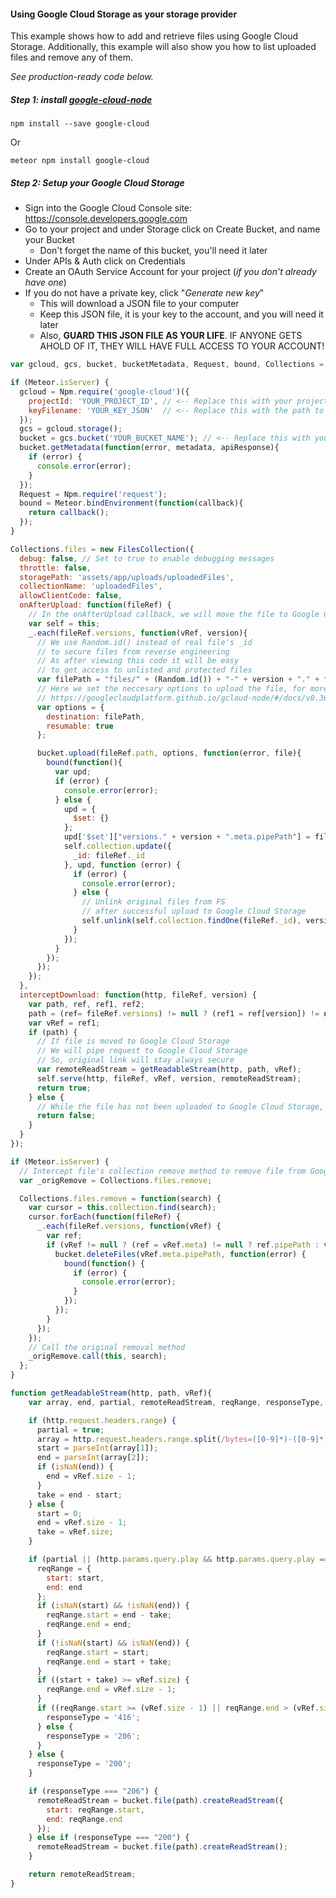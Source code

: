 #### Using Google Cloud Storage as your storage provider
This example shows how to add and retrieve files using Google Cloud Storage.
Additionally, this example will also show you how to list uploaded files and remove any of them.

*See production-ready code below.*

##### Step 1: install [google-cloud-node](https://github.com/GoogleCloudPlatform/google-cloud-node)

```shell
npm install --save google-cloud
```
Or
```shell
meteor npm install google-cloud
```

##### Step 2: Setup your Google Cloud Storage
- Sign into the Google Cloud Console site: https://console.developers.google.com
- Go to your project and under Storage click on Create Bucket, and name your Bucket
  * Don't forget the name of this bucket, you'll need it later
- Under APIs & Auth click on Credentials
- Create an OAuth Service Account for your project (*if you don't already have one*)
- If you do not have a private key, click "*Generate new key*"
  * This will download a JSON file to your computer
  * Keep this JSON file, it is your key to the account, and you will need it later
  * Also, __GUARD THIS JSON FILE AS YOUR LIFE__. IF ANYONE GETS AHOLD OF IT, THEY WILL HAVE FULL ACCESS TO YOUR ACCOUNT!

```javascript
var gcloud, gcs, bucket, bucketMetadata, Request, bound, Collections = {};

if (Meteor.isServer) {
  gcloud = Npm.require('google-cloud')({
    projectId: 'YOUR_PROJECT_ID', // <-- Replace this with your project ID
    keyFilename: 'YOUR_KEY_JSON'  // <-- Replace this with the path to your key.json
  });
  gcs = gcloud.storage();
  bucket = gcs.bucket('YOUR_BUCKET_NAME'); // <-- Replace this with your bucket name
  bucket.getMetadata(function(error, metadata, apiResponse){
    if (error) {
      console.error(error);
    }
  });
  Request = Npm.require('request');
  bound = Meteor.bindEnvironment(function(callback){
    return callback();
  });
}

Collections.files = new FilesCollection({
  debug: false, // Set to true to enable debugging messages
  throttle: false,
  storagePath: 'assets/app/uploads/uploadedFiles',
  collectionName: 'uploadedFiles',
  allowClientCode: false,
  onAfterUpload: function(fileRef) {
    // In the onAfterUpload callback, we will move the file to Google Cloud Storage
    var self = this;
    _.each(fileRef.versions, function(vRef, version){
      // We use Random.id() instead of real file's _id
      // to secure files from reverse engineering
      // As after viewing this code it will be easy
      // to get access to unlisted and protected files
      var filePath = "files/" + (Random.id()) + "-" + version + "." + fileRef.extension;
      // Here we set the neccesary options to upload the file, for more options, see
      // https://googlecloudplatform.github.io/gcloud-node/#/docs/v0.36.0/storage/bucket?method=upload
      var options = {
        destination: filePath,
        resumable: true
      };

      bucket.upload(fileRef.path, options, function(error, file){
        bound(function(){
          var upd;
          if (error) {
            console.error(error);
          } else {
            upd = {
              $set: {}
            };
            upd['$set']["versions." + version + ".meta.pipePath"] = filePath;
            self.collection.update({
              _id: fileRef._id
            }, upd, function (error) {
              if (error) {
                console.error(error);
              } else {
                // Unlink original files from FS
                // after successful upload to Google Cloud Storage
                self.unlink(self.collection.findOne(fileRef._id), version);
              }
            });
          }
        });
      });
    });
  },
  interceptDownload: function(http, fileRef, version) {
    var path, ref, ref1, ref2;
    path = (ref= fileRef.versions) != null ? (ref1 = ref[version]) != null ? (ref2 = ref1.meta) != null ? ref2.pipePath : void 0 : void 0 : void 0;
    var vRef = ref1;
    if (path) {
      // If file is moved to Google Cloud Storage
      // We will pipe request to Google Cloud Storage
      // So, original link will stay always secure
      var remoteReadStream = getReadableStream(http, path, vRef);
      self.serve(http, fileRef, vRef, version, remoteReadStream);
      return true;
    } else {
      // While the file has not been uploaded to Google Cloud Storage, we will serve it from the filesystem
      return false;
    }
  }
});

if (Meteor.isServer) {
  // Intercept file's collection remove method to remove file from Google Cloud Storage
  var _origRemove = Collections.files.remove;

  Collections.files.remove = function(search) {
    var cursor = this.collection.find(search);
    cursor.forEach(function(fileRef) {
      _.each(fileRef.versions, function(vRef) {
        var ref;
        if (vRef != null ? (ref = vRef.meta) != null ? ref.pipePath : void 0 : void 0) {
          bucket.deleteFiles(vRef.meta.pipePath, function(error) {
            bound(function() {
              if (error) {
                console.error(error);
              }
            });
          });
        }
      });
    });
    // Call the original removal method
    _origRemove.call(this, search);
  };
}

function getReadableStream(http, path, vRef){
	var array, end, partial, remoteReadStream, reqRange, responseType, start, take;

	if (http.request.headers.range) {
	  partial = true;
	  array = http.request.headers.range.split(/bytes=([0-9]*)-([0-9]*)/);
	  start = parseInt(array[1]);
	  end = parseInt(array[2]);
	  if (isNaN(end)) {
	    end = vRef.size - 1;
	  }
	  take = end - start;
	} else {
	  start = 0;
	  end = vRef.size - 1;
	  take = vRef.size;
	}

	if (partial || (http.params.query.play && http.params.query.play === 'true')) {
	  reqRange = {
	    start: start,
	    end: end
	  };
	  if (isNaN(start) && !isNaN(end)) {
	    reqRange.start = end - take;
	    reqRange.end = end;
	  }
	  if (!isNaN(start) && isNaN(end)) {
	    reqRange.start = start;
	    reqRange.end = start + take;
	  }
	  if ((start + take) >= vRef.size) {
	    reqRange.end = vRef.size - 1;
	  }
	  if ((reqRange.start >= (vRef.size - 1) || reqRange.end > (vRef.size - 1))) {
	    responseType = '416';
	  } else {
	    responseType = '206';
	  }
	} else {
	  responseType = '200';
	}

	if (responseType === "206") {
	  remoteReadStream = bucket.file(path).createReadStream({
	    start: reqRange.start,
	    end: reqRange.end
	  });
	} else if (responseType === "200") {
	  remoteReadStream = bucket.file(path).createReadStream();
	}

	return remoteReadStream;
}
```